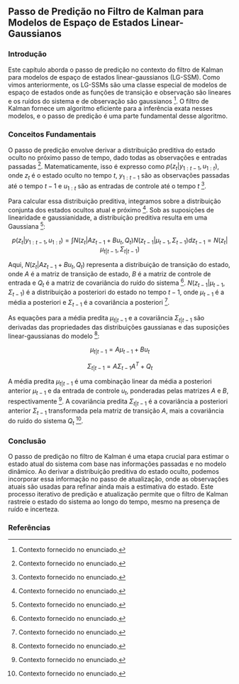 ## Passo de Predição no Filtro de Kalman para Modelos de Espaço de Estados Linear-Gaussianos

### Introdução
Este capítulo aborda o passo de predição no contexto do filtro de Kalman para modelos de espaço de estados linear-gaussianos (LG-SSM). Como vimos anteriormente, os LG-SSMs são uma classe especial de modelos de espaço de estados onde as funções de transição e observação são lineares e os ruídos do sistema e de observação são gaussianos [^1]. O filtro de Kalman fornece um algoritmo eficiente para a inferência exata nesses modelos, e o passo de predição é uma parte fundamental desse algoritmo.

### Conceitos Fundamentais
O passo de predição envolve derivar a distribuição preditiva do estado oculto no próximo passo de tempo, dado todas as observações e entradas passadas [^1]. Matematicamente, isso é expresso como $p(z_t | y_{1:t-1}, u_{1:t})$, onde $z_t$ é o estado oculto no tempo $t$, $y_{1:t-1}$ são as observações passadas até o tempo $t-1$ e $u_{1:t}$ são as entradas de controle até o tempo $t$ [^1].

Para calcular essa distribuição preditiva, integramos sobre a distribuição conjunta dos estados ocultos atual e próximo [^1]. Sob as suposições de linearidade e gaussianidade, a distribuição preditiva resulta em uma Gaussiana [^1]:

$$
p(z_t | y_{1:t-1}, u_{1:t}) = \int N(z_t | A z_{t-1} + B u_t, Q_t) N(z_{t-1} | \mu_{t-1}, \Sigma_{t-1}) dz_{t-1} = N(z_t | \mu_{t|t-1}, \Sigma_{t|t-1})
$$

Aqui, $N(z_t | A z_{t-1} + B u_t, Q_t)$ representa a distribuição de transição do estado, onde $A$ é a matriz de transição de estado, $B$ é a matriz de controle de entrada e $Q_t$ é a matriz de covariância do ruído do sistema [^1]. $N(z_{t-1} | \mu_{t-1}, \Sigma_{t-1})$ é a distribuição a posteriori do estado no tempo $t-1$, onde $\mu_{t-1}$ é a média a posteriori e $\Sigma_{t-1}$ é a covariância a posteriori [^1].

As equações para a média predita $\mu_{t|t-1}$ e a covariância $\Sigma_{t|t-1}$ são derivadas das propriedades das distribuições gaussianas e das suposições linear-gaussianas do modelo [^1]:

$$
\mu_{t|t-1} = A \mu_{t-1} + B u_t
$$

$$
\Sigma_{t|t-1} = A \Sigma_{t-1} A^T + Q_t
$$

A média predita $\mu_{t|t-1}$ é uma combinação linear da média a posteriori anterior $\mu_{t-1}$ e da entrada de controle $u_t$, ponderadas pelas matrizes $A$ e $B$, respectivamente [^1]. A covariância predita $\Sigma_{t|t-1}$ é a covariância a posteriori anterior $\Sigma_{t-1}$ transformada pela matriz de transição $A$, mais a covariância do ruído do sistema $Q_t$ [^1].

### Conclusão
O passo de predição no filtro de Kalman é uma etapa crucial para estimar o estado atual do sistema com base nas informações passadas e no modelo dinâmico. Ao derivar a distribuição preditiva do estado oculto, podemos incorporar essa informação no passo de atualização, onde as observações atuais são usadas para refinar ainda mais a estimativa do estado. Este processo iterativo de predição e atualização permite que o filtro de Kalman rastreie o estado do sistema ao longo do tempo, mesmo na presença de ruído e incerteza.

### Referências
[^1]: Contexto fornecido no enunciado.

<!-- END -->